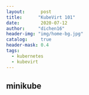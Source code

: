 ```yaml
---
layout:      post
title:      "KubeVirt 101"
date:        2020-07-12
author:     "dichen16"
header-img: "img/home-bg.jpg"
catalog:     true
header-mask: 0.4
tags:
  - kubernetes
  - kubevirt
---
```


## minikube
